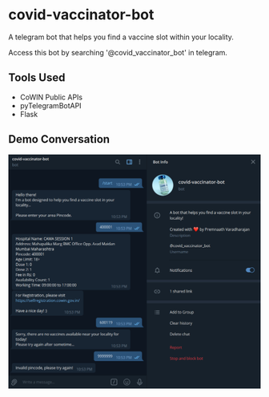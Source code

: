 # covid-vaccinator-bot

A telegram bot that helps you find a vaccine slot within your locality.

Access this bot by searching '@covid_vaccinator_bot' in telegram.

## Tools Used

- CoWIN Public APIs
- pyTelegramBotAPI
- Flask

## Demo Conversation

![demo](static/demo.png)
